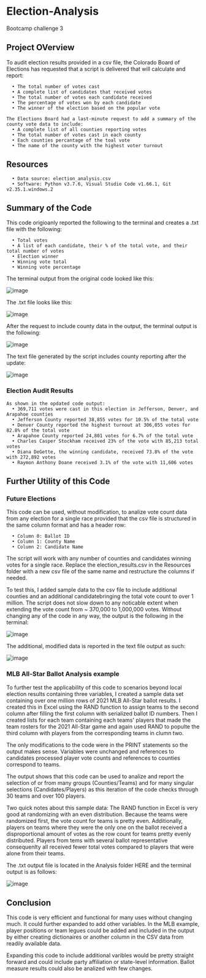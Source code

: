 # Election-Analysis
Bootcamp challenge 3

## Project OVerview
To audit election results provided in a csv file, the Colorado Board of Elections has requested that a script is delivered that will calculate and report:
```
  • The total number of votes cast
  • A complete list of candidates that received votes
  • The total number of votes each candidate received
  • The percentage of votes won by each candidate
  • The winner of the election based on the popular vote
  
The Elections Board had a last-minute request to add a summary of the county vote data to include:
  • A complete list of all counties reporting votes
  • The total number of votes cast in each county
  • Each counties percantage of the toal vote
  • The name of the county with the highest voter turnout

```

  ## Resources
```
  • Data source: election_analysis.csv
  • Software: Python v3.7.6, Visual Studio Code v1.66.1, Git v2.35.1.windows.2
```

## Summary of the Code
This code origioanly reported the following to the terminal and creates a .txt file with the following:
```
  • Total votes
  • A list of each candidate, their % of the total vote, and their total number of votes
  • Election winner
  • Winning vote total 
  • Winning vote percentage
```  
The terminal output from the original code looked like this:

![image](https://github.com/Bryan-Corn/Election-Analysis/blob/main/Resources/election_analysis_output_terminal.png)
  
The .txt file looks like this:

![image](https://github.com/Bryan-Corn/Election-Analysis/blob/main/Resources/election_analysis_output_txt.png)
  
After the request to include county data in the output, the terminal output is the following:

![image](https://github.com/Bryan-Corn/Election-Analysis/blob/main/Resources/election_analysis_output_terminal2.png)

The text file generated by the script includes county reporting after the update:

![image](https://github.com/Bryan-Corn/Election-Analysis/blob/main/Resources/election_analysis_output_txt2.png)

### Election Audit Results

```
As shown in the opdated code output:
  • 369,711 votes were cast in this election in Jefferson, Denver, and Arapahoe counties
  • Jefferson County reported 38,855 votes for 10.5% of the total vote
  • Denver County reported the highest turnout at 306,055 votes for 82.8% of the total vote 
  • Arapahoe County reported 24,801 votes for 6.7% of the total vote
  • Charles Casper Stockham received 23% of the vote with 85,213 total votes
  • Diana DeGette, the winning candidate, received 73.8% of the vote with 272,892 votes
  • Raymon Anthony Doane received 3.1% of the vote with 11,606 votes  
```

## Further Utility of this Code

### Future Elections

This code can be used, without modification, to analize vote count data from any election for a single race provided that the csv file is structured in the same column format and has a header row:
```
  • Column 0: Ballot ID
  • Column 1: County Name
  • Column 2: Candidate Name
```
 
The script will work with any number of counties and candidates winning votes for a single race. Replace the election_results.csv in the Resources folder with a new csv file of the same name and restructure the columns if needed.

To test this, I added sample data to the csv file to include additional counties and an additional candidatebringing the total vote count to over 1 million. The script does not slow down to any noticable extent when extending the vote count from ~ 370,000 to 1,000,000 votes. Without changing any of the code in any way, the output is the following in the terminal:

![image](https://github.com/Bryan-Corn/Election-Analysis/blob/main/Resources/election_analysis_output_terminal3.png)


The additional, modified data is reported in the text file output as such:

![image](https://github.com/Bryan-Corn/Election-Analysis/blob/main/Resources/election_analysis_output_txt3.png)

### MLB All-Star Ballot Analysis example

To further test the applicability of this code to scenarios beyond local election results containing three variables, I created a sample data set containing over one million rows of 2021 MLB All-Star ballot results. I created this in Excel using the RAND function to assign teams to the second column after filling the first column with serialized ballot ID numbers. Then I created lists for each team containing each teams' players that made the team rosters for the 2021 All-Star game and again used RAND to populte the third column with players from the corresponding teams in clumn two.

The only modifications to the code were in the PRINT statements so the output makes sense. Variables were unchanged and references to candidates processed player vote counts and references to counties correspond to teams.

The output shows that this code can be used to analize and report the selection of or from many groups (Counties/Teams) and for many singular selections (Candidates/Players) as this iteration of the code checks through 30 teams and over 100 players.

Two quick notes about this sample data: The RAND function in Excel is very good at randomizing with an even distribution. Because the teams were randomized first, the vote count for teams is pretty even. Additionally, players on teams where they were the only one on the ballot received a disproportional amount of votes as the row count for teams pretty evenly distributed. Players from tems with several ballot representative consequenlty all received fewer total votes compared to players that were alone from their teams.

The .txt output file is located in the Analysis folder HERE and the terminal output is as follows:

![image]()

## Conclusion

This code is very efficient and functional for many uses without changing much. It could further expanded to add other variables. In the MLB example, player positions or team legues could be added and included in the output by either creating dictionaires or another column in the CSV data from readily available data.

Expanding this code to include additional varibles would be pretty straight forward and could include party affiliation or state-level information. Ballot measure results could also be analized with few changes.
